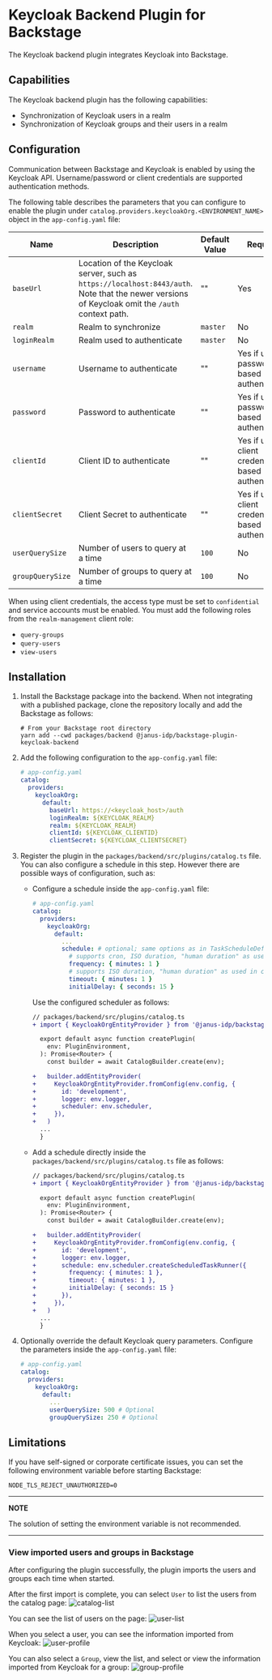 # Keycloak Backend Plugin for Backstage

The Keycloak backend plugin integrates Keycloak into Backstage.

## Capabilities

The Keycloak backend plugin has the following capabilities:

- Synchronization of Keycloak users in a realm
- Synchronization of Keycloak groups and their users in a realm

## Configuration

Communication between Backstage and Keycloak is enabled by using the Keycloak API. Username/password or client credentials are supported authentication methods.

The following table describes the parameters that you can configure to enable the plugin under `catalog.providers.keycloakOrg.<ENVIRONMENT_NAME>` object in the `app-config.yaml` file:

| Name             | Description                                                                                                                                     | Default Value | Required                                             |
| ---------------- | ----------------------------------------------------------------------------------------------------------------------------------------------- | ------------- | ---------------------------------------------------- |
| `baseUrl`        | Location of the Keycloak server, such as `https://localhost:8443/auth`. Note that the newer versions of Keycloak omit the `/auth` context path. | ""            | Yes                                                  |
| `realm`          | Realm to synchronize                                                                                                                            | `master`      | No                                                   |
| `loginRealm`     | Realm used to authenticate                                                                                                                      | `master`      | No                                                   |
| `username`       | Username to authenticate                                                                                                                        | ""            | Yes if using password based authentication           |
| `password`       | Password to authenticate                                                                                                                        | ""            | Yes if using password based authentication           |
| `clientId`       | Client ID to authenticate                                                                                                                       | ""            | Yes if using client credentials based authentication |
| `clientSecret`   | Client Secret to authenticate                                                                                                                   | ""            | Yes if using client credentials based authentication |
| `userQuerySize`  | Number of users to query at a time                                                                                                              | `100`         | No                                                   |
| `groupQuerySize` | Number of groups to query at a time                                                                                                             | `100`         | No                                                   |

When using client credentials, the access type must be set to `confidential` and service accounts must be enabled. You must add the following roles from the `realm-management` client role:

- `query-groups`
- `query-users`
- `view-users`

## Installation

1. Install the Backstage package into the backend. When not integrating with a published package, clone the repository locally and add the Backstage as follows:

   ```shell
   # From your Backstage root directory
   yarn add --cwd packages/backend @janus-idp/backstage-plugin-keycloak-backend
   ```

2. Add the following configuration to the `app-config.yaml` file:

   ```yaml
   # app-config.yaml
   catalog:
     providers:
       keycloakOrg:
         default:
           baseUrl: https://<keycloak_host>/auth
           loginRealm: ${KEYCLOAK_REALM}
           realm: ${KEYCLOAK_REALM}
           clientId: ${KEYCLOAK_CLIENTID}
           clientSecret: ${KEYCLOAK_CLIENTSECRET}
   ```

3. Register the plugin in the `packages/backend/src/plugins/catalog.ts` file. You can also configure a schedule in this step. However there are possible ways of configuration, such as:

   - Configure a schedule inside the `app-config.yaml` file:

     ```yaml
     # app-config.yaml
     catalog:
       providers:
         keycloakOrg:
           default:
             ...
             schedule: # optional; same options as in TaskScheduleDefinition
               # supports cron, ISO duration, "human duration" as used in code
               frequency: { minutes: 1 }
               # supports ISO duration, "human duration" as used in code
               timeout: { minutes: 1 }
               initialDelay: { seconds: 15 }
     ```

     Use the configured scheduler as follows:

     ```diff
     // packages/backend/src/plugins/catalog.ts
     + import { KeycloakOrgEntityProvider } from '@janus-idp/backstage-plugin-keycloak-backend';

       export default async function createPlugin(
         env: PluginEnvironment,
       ): Promise<Router> {
         const builder = await CatalogBuilder.create(env);

     +   builder.addEntityProvider(
     +     KeycloakOrgEntityProvider.fromConfig(env.config, {
     +       id: 'development',
     +       logger: env.logger,
     +       scheduler: env.scheduler,
     +     }),
     +   )
       ...
       }
     ```

   - Add a schedule directly inside the `packages/backend/src/plugins/catalog.ts` file as follows:

     ```diff
     // packages/backend/src/plugins/catalog.ts
     + import { KeycloakOrgEntityProvider } from '@janus-idp/backstage-plugin-keycloak-backend';

       export default async function createPlugin(
         env: PluginEnvironment,
       ): Promise<Router> {
         const builder = await CatalogBuilder.create(env);

     +   builder.addEntityProvider(
     +     KeycloakOrgEntityProvider.fromConfig(env.config, {
     +       id: 'development',
     +       logger: env.logger,
     +       schedule: env.scheduler.createScheduledTaskRunner({
     +         frequency: { minutes: 1 },
     +         timeout: { minutes: 1 },
     +         initialDelay: { seconds: 15 }
     +       }),
     +     }),
     +   )
       ...
       }
     ```

4. Optionally override the default Keycloak query parameters. Configure the parameters inside the `app-config.yaml` file:

   ```yaml
   # app-config.yaml
   catalog:
     providers:
       keycloakOrg:
         default:
           ...
           userQuerySize: 500 # Optional
           groupQuerySize: 250 # Optional
   ```

## Limitations

If you have self-signed or corporate certificate issues, you can set the following environment variable before starting Backstage:

`NODE_TLS_REJECT_UNAUTHORIZED=0`

---

**NOTE**

The solution of setting the environment variable is not recommended.

---

### View imported users and groups in Backstage

After configuring the plugin successfully, the plugin imports the users and groups each time when started.

After the first import is complete, you can select `User` to list the users from the catalog page:
![catalog-list](./images/users.jpg)

You can see the list of users on the page:
![user-list](./images/user-list.jpg)

When you select a user, you can see the information imported from Keycloak:
![user-profile](./images/user2.jpg)

You can also select a `Group`, view the list, and select or view the information imported from Keycloak for a group:
![group-profile](./images/group1.jpg)
